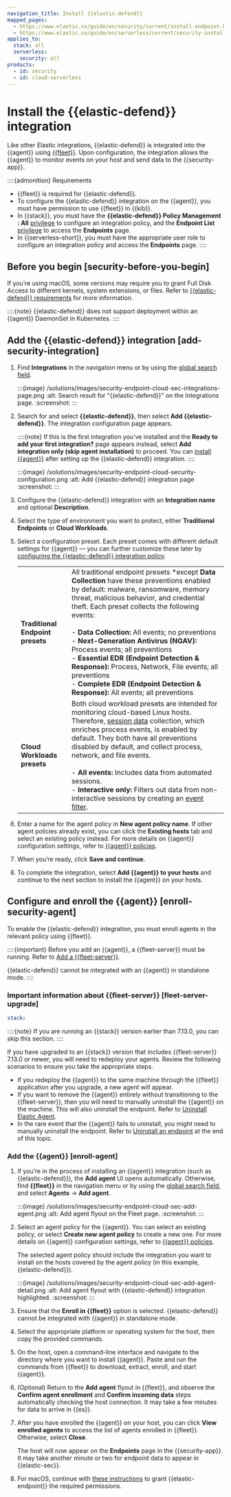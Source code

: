 ```yaml
---
navigation_title: Install {{elastic-defend}}
mapped_pages:
  - https://www.elastic.co/guide/en/security/current/install-endpoint.html
  - https://www.elastic.co/guide/en/serverless/current/security-install-edr.html
applies_to:
  stack: all
  serverless:
    security: all
products:
  - id: security
  - id: cloud-serverless
---
```


# Install the {{elastic-defend}} integration


Like other Elastic integrations, {{elastic-defend}} is integrated into the {{agent}} using [{{fleet}}](/reference/fleet/index.md). Upon configuration, the integration allows the {{agent}} to monitor events on your host and send data to the {{security-app}}.

::::{admonition} Requirements
* {{fleet}} is required for {{elastic-defend}}.
* To configure the {{elastic-defend}} integration on the {{agent}}, you must have permission to use {{fleet}} in {{kib}}.
* In {{stack}}, you must have the **{{elastic-defend}} Policy Management : All** [privilege](/solutions/security/configure-elastic-defend/elastic-defend-feature-privileges.md) to configure an integration policy, and the **Endpoint List** [privilege](/solutions/security/configure-elastic-defend/elastic-defend-feature-privileges.md) to access the **Endpoints** page.
* In {{serverless-short}}, you must have the appropriate user role to configure an integration policy and access the **Endpoints** page.
::::



## Before you begin [security-before-you-begin]

If you’re using macOS, some versions may require you to grant Full Disk Access to different kernels, system extensions, or files. Refer to [{{elastic-defend}} requirements](/solutions/security/configure-elastic-defend/elastic-defend-requirements.md) for more information.

::::{note}
{{elastic-defend}} does not support deployment within an {{agent}} DaemonSet in Kubernetes.
::::


## Add the {{elastic-defend}} integration [add-security-integration]

1. Find **Integrations** in the navigation menu or by using the [global search field](/explore-analyze/find-and-organize/find-apps-and-objects.md).

    :::{image} /solutions/images/security-endpoint-cloud-sec-integrations-page.png
    :alt: Search result for "{{elastic-defend}}" on the Integrations page.
    :screenshot:
    :::

2. Search for and select **{{elastic-defend}}**, then select **Add {{elastic-defend}}**. The integration configuration page appears.

    ::::{note}
    If this is the first integration you’ve installed and the **Ready to add your first integration?** page appears instead, select **Add integration only (skip agent installation)** to proceed. You can [install {{agent}}](/solutions/security/configure-elastic-defend/install-elastic-defend.md#enroll-agent) after setting up the {{elastic-defend}} integration.
    ::::


    :::{image} /solutions/images/security-endpoint-cloud-security-configuration.png
    :alt: Add {{elastic-defend}} integration page
    :screenshot:
    :::

3. Configure the {{elastic-defend}} integration with an **Integration name** and optional **Description**.
4. Select the type of environment you want to protect, either **Traditional Endpoints** or **Cloud Workloads**.
5. Select a configuration preset. Each preset comes with different default settings for {{agent}} — you can further customize these later by [configuring the {{elastic-defend}} integration policy](/solutions/security/configure-elastic-defend/configure-an-integration-policy-for-elastic-defend.md).

    |     |     |
    | --- | --- |
    | **Traditional Endpoint presets** | All traditional endpoint presets *except **Data Collection** have these preventions enabled by default: malware, ransomware, memory threat, malicious behavior, and credential theft. Each preset collects the following events:<br><br>- **Data Collection:** All events; no preventions<br>- **Next-Generation Antivirus (NGAV):** Process events; all preventions<br>- **Essential EDR (Endpoint Detection & Response):** Process, Network, File events; all preventions<br>- **Complete EDR (Endpoint Detection & Response):** All events; all preventions<br> |
    | **Cloud Workloads presets** | Both cloud workload presets are intended for monitoring cloud-based Linux hosts. Therefore, [session data](/solutions/security/investigate/session-view.md) collection, which enriches process events, is enabled by default. They both have all preventions disabled by default, and collect process, network, and file events.<br><br>- **All events:** Includes data from automated sessions.<br>- **Interactive only:** Filters out data from non-interactive sessions by creating an [event filter](/solutions/security/manage-elastic-defend/event-filters.md).<br> |

6. Enter a name for the agent policy in **New agent policy name**. If other agent policies already exist, you can click the **Existing hosts** tab and select an existing policy instead. For more details on {{agent}} configuration settings, refer to [{{agent}} policies](/reference/fleet/agent-policy.md).
7. When you’re ready, click **Save and continue**.
8. To complete the integration, select **Add {{agent}} to your hosts** and continue to the next section to install the {{agent}} on your hosts.


## Configure and enroll the {{agent}} [enroll-security-agent]

To enable the {{elastic-defend}} integration, you must enroll agents in the relevant policy using {{fleet}}.

::::{important}
Before you add an {{agent}}, a {{fleet-server}} must be running. Refer to [Add a {{fleet-server}}](/reference/fleet/deployment-models.md).

{{elastic-defend}} cannot be integrated with an {{agent}} in standalone mode.
::::


### Important information about {{fleet-server}} [fleet-server-upgrade]
```yaml {applies_to}
stack:
```

::::{note}
If you are running an {{stack}} version earlier than 7.13.0, you can skip this section.
::::


If you have upgraded to an {{stack}} version that includes {{fleet-server}} 7.13.0 or newer, you will need to redeploy your agents. Review the following scenarios to ensure you take the appropriate steps.

* If you redeploy the {{agent}} to the same machine through the {{fleet}} application after you upgrade, a new agent will appear.
* If you want to remove the {{agent}} entirely without transitioning to the {{fleet-server}}, then you will need to manually uninstall the {{agent}} on the machine. This will also uninstall the endpoint. Refer to [Uninstall Elastic Agent](/reference/fleet/uninstall-elastic-agent.md).
* In the rare event that the {{agent}} fails to uninstall, you might need to manually uninstall the endpoint. Refer to [Uninstall an endpoint](/solutions/security/configure-elastic-defend/uninstall-elastic-agent.md#uninstall-endpoint) at the end of this topic.


### Add the {{agent}} [enroll-agent]

1. If you’re in the process of installing an {{agent}} integration (such as {{elastic-defend}}), the **Add agent** UI opens automatically. Otherwise, find **{{fleet}}** in the navigation menu or by using the [global search field](/explore-analyze/find-and-organize/find-apps-and-objects.md), and select **Agents** → **Add agent**.

    :::{image} /solutions/images/security-endpoint-cloud-sec-add-agent.png
    :alt: Add agent flyout on the Fleet page.
    :screenshot:
    :::

2. Select an agent policy for the {{agent}}. You can select an existing policy, or select **Create new agent policy** to create a new one. For more details on {{agent}} configuration settings, refer to [{{agent}} policies](/reference/fleet/agent-policy.md).

    The selected agent policy should include the integration you want to install on the hosts covered by the agent policy (in this example, {{elastic-defend}}).

    :::{image} /solutions/images/security-endpoint-cloud-sec-add-agent-detail.png
    :alt: Add agent flyout with {{elastic-defend}} integration highlighted.
    :screenshot:
    :::

3. Ensure that the **Enroll in {{fleet}}** option is selected. {{elastic-defend}} cannot be integrated with {{agent}} in standalone mode.
4. Select the appropriate platform or operating system for the host, then copy the provided commands.
5. On the host, open a command-line interface and navigate to the directory where you want to install {{agent}}. Paste and run the commands from {{fleet}} to download, extract, enroll, and start {{agent}}.
6. (Optional) Return to the **Add agent** flyout in {{fleet}}, and observe the **Confirm agent enrollment** and **Confirm incoming data** steps automatically checking the host connection. It may take a few minutes for data to arrive in {{es}}.
7. After you have enrolled the {{agent}} on your host, you can click **View enrolled agents** to access the list of agents enrolled in {{fleet}}. Otherwise, select **Close**.

    The host will now appear on the **Endpoints** page in the {{security-app}}. It may take another minute or two for endpoint data to appear in {{elastic-sec}}.

8. For macOS, continue with [these instructions](/solutions/security/configure-elastic-defend/enable-access-for-macos.md) to grant {{elastic-endpoint}} the required permissions.
